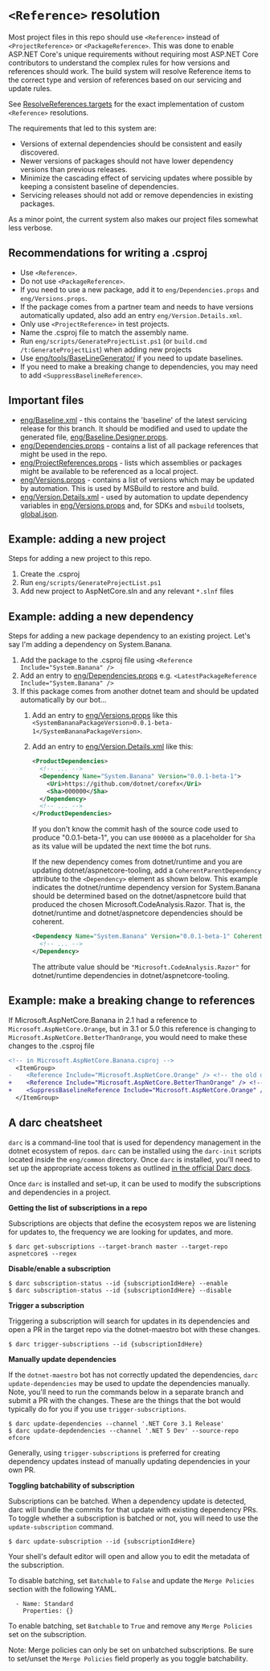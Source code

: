 # `<Reference>` resolution

Most project files in this repo should use `<Reference>` instead of `<ProjectReference>` or `<PackageReference>`.
This was done to enable ASP.NET Core's unique requirements without requiring most ASP.NET Core contributors
to understand the complex rules for how versions and references should work. The build system will resolve
Reference items to the correct type and version of references based on our servicing and update rules.

See [ResolveReferences.targets](/eng/targets/ResolveReferences.targets) for the exact implementation of custom
`<Reference>` resolutions.

The requirements that led to this system are:

* Versions of external dependencies should be consistent and easily discovered.
* Newer versions of packages should not have lower dependency versions than previous releases.
* Minimize the cascading effect of servicing updates where possible by keeping a consistent baseline of dependencies.
* Servicing releases should not add or remove dependencies in existing packages.

As a minor point, the current system also makes our project files somewhat less verbose.

## Recommendations for writing a .csproj

* Use `<Reference>`.
* Do not use `<PackageReference>`.
* If you need to use a new package, add it to `eng/Dependencies.props` and `eng/Versions.props`.
* If the package comes from a partner team and needs to have versions automatically updated, also add an entry `eng/Version.Details.xml`.
* Only use `<ProjectReference>` in test projects.
* Name the .csproj file to match the assembly name.
* Run `eng/scripts/GenerateProjectList.ps1` (or `build.cmd /t:GenerateProjectList`) when adding new projects
* Use [eng/tools/BaseLineGenerator/](/eng/tools/BaselineGenerator/README.md) if you need to update baselines.
* If you need to make a breaking change to dependencies, you may need to add `<SuppressBaselineReference>`.

## Important files

* [eng/Baseline.xml](/eng/Baseline.xml) - this contains the 'baseline' of the latest servicing release for this branch.
  It should be modified and used to update the generated file, [eng/Baseline.Designer.props](eng/Baseline.Designer.props).
* [eng/Dependencies.props](/eng/Dependencies.props) - contains a list of all package references that might be used in the repo.
* [eng/ProjectReferences.props](/eng/ProjectReferences.props) - lists which assemblies or packages might be available to be referenced as a local project.
* [eng/Versions.props](/eng/Versions.props) - contains a list of versions which may be updated by automation. This is used by MSBuild to restore and build.
* [eng/Version.Details.xml](/eng/Version.Details.xml) - used by automation to update dependency variables in
  [eng/Versions.props](/eng/Versions.props) and, for SDKs and `msbuild` toolsets, [global.json](global.json).

## Example: adding a new project

Steps for adding a new project to this repo.

1. Create the .csproj
2. Run `eng/scripts/GenerateProjectList.ps1`
3. Add new project to AspNetCore.sln and any relevant `*.slnf` files

## Example: adding a new dependency

Steps for adding a new package dependency to an existing project. Let's say I'm adding a dependency on System.Banana.

1. Add the package to the .csproj file using `<Reference Include="System.Banana" />`
2. Add an entry to [eng/Dependencies.props](/eng/Dependencies.props) e.g. `<LatestPackageReference Include="System.Banana" />`
3. If this package comes from another dotnet team and should be updated automatically by our bot&hellip;
    1. Add an entry to [eng/Versions.props](/eng/Versions.props) like this `<SystemBananaPackageVersion>0.0.1-beta-1</SystemBananaPackageVersion>`.
    2. Add an entry to [eng/Version.Details.xml](/eng/Version.Details.xml) like this:

        ```xml
        <ProductDependencies>
          <!-- ... -->
          <Dependency Name="System.Banana" Version="0.0.1-beta-1">
            <Uri>https://github.com/dotnet/corefx</Uri>
            <Sha>000000</Sha>
          </Dependency>
          <!-- ... -->
        </ProductDependencies>
        ```

        If you don't know the commit hash of the source code used to produce "0.0.1-beta-1", you can use `000000` as a
        placeholder for `Sha` as its value will be updated the next time the bot runs.

        If the new dependency comes from dotnet/runtime and you are updating dotnet/aspnetcore-tooling, add a
        `CoherentParentDependency` attribute to the `<Dependency>` element as shown below. This example indicates the
        dotnet/runtime dependency version for System.Banana should be determined based on the dotnet/aspnetcore build
        that produced the chosen Microsoft.CodeAnalysis.Razor. That is, the dotnet/runtime and dotnet/aspnetcore
        dependencies should be coherent.

        ```xml
        <Dependency Name="System.Banana" Version="0.0.1-beta-1" CoherentParentDependency="Microsoft.CodeAnalysis.Razor">
          <!-- ... -->
        </Dependency>
        ```

        The attribute value should be `"Microsoft.CodeAnalysis.Razor"` for dotnet/runtime dependencies in
        dotnet/aspnetcore-tooling.

## Example: make a breaking change to references

If Microsoft.AspNetCore.Banana in 2.1 had a reference to `Microsoft.AspNetCore.Orange`, but in 3.1 or 5.0 this reference
is changing to `Microsoft.AspNetCore.BetterThanOrange`, you would need to make these changes to the .csproj file

```diff
<!-- in Microsoft.AspNetCore.Banana.csproj -->
  <ItemGroup>
-    <Reference Include="Microsoft.AspNetCore.Orange" /> <!-- the old dependency -->
+    <Reference Include="Microsoft.AspNetCore.BetterThanOrange" /> <!-- the new dependency -->
+    <SuppressBaselineReference Include="Microsoft.AspNetCore.Orange" /> <!-- suppress as a known breaking change -->
  </ItemGroup>
```

## A darc cheatsheet

`darc` is a command-line tool that is used for dependency management in the dotnet ecosystem of repos. `darc` can be installed using the `darc-init` scripts located inside the `eng/common` directory. Once `darc` is installed, you'll need to set up the appropriate access tokens as outlined [in the official Darc docs](https://github.com/dotnet/arcade/blob/master/Documentation/Darc.md#setting-up-your-darc-client).

Once `darc` is installed and set-up, it can be used to modify the subscriptions and dependencies in a project.

**Getting the list of subscriptions in a repo**

Subscriptions are objects that define the ecosystem repos we are listening for updates to, the frequency we are looking for updates, and more.

```
$ darc get-subscriptions --target-branch master --target-repo aspnetcore$ --regex
```

**Disable/enable a subscription**

```
$ darc subscription-status --id {subscriptionIdHere} --enable
$ darc subscription-status --id {subscriptionIdHere} --disable
```

**Trigger a subscription**

Triggering a subscription will search for updates in its dependencies and open a PR in the target repo via the dotnet-maestro bot with these changes.

```
$ darc trigger-subscriptions --id {subscriptionIdHere}
```

**Manually update dependencies**

If the `dotnet-maestro` bot has not correctly updated the dependencies, `darc update-dependencies` may be used to update the dependencies manually. Note, you'll need to run the commands below in a separate branch and submit a PR with the changes. These are the things that the bot would typically do for you if you use `trigger-subscriptions`.

```
$ darc update-dependencies --channel '.NET Core 3.1 Release'
$ darc update-depdendencies --channel '.NET 5 Dev' --source-repo efcore
```

Generally, using `trigger-subscriptions` is preferred for creating dependency updates instead of manually updating dependencies in your own PR.

**Toggling batchability of subscription**

Subscriptions can be batched. When a dependency update is detected, darc will bundle the commits for that update with existing dependency PRs. To toggle whether a subscription is batched or not, you will need to use the `update-subscription` command.

```
$ darc update-subscription --id {subscriptionIdHere}
```

Your shell's default editor will open and allow you to edit the metadata of the subscription.

To disable batching, set `Batchable` to `False` and update the `Merge Policies` section with the following YAML.

```
  - Name: Standard
    Properties: {}
```

To enable batching, set `Batchable` to `True` and remove any `Merge Policies` set on the subscription.

Note: Merge policies can only be set on unbatched subscriptions. Be sure to set/unset the `Merge Policies` field properly as you toggle batchability.


